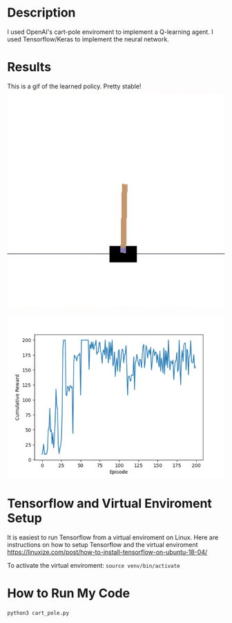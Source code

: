 # Description
I used OpenAI's cart-pole enviroment to implement a Q-learning agent. I used Tensorflow/Keras to implement the neural network.

# Results
This is a gif of the learned policy. Pretty stable!
![Learned Policy](https://github.com/PeterJochem/Cart_Pole_RL/blob/master/stable.gif "Learned Policy")

![Agent Learning Policy](https://github.com/PeterJochem/Cart_Pole_RL/blob/master/rewardPerEpisode.png "Agent Learning Policy")


# Tensorflow and Virtual Enviroment Setup
It is easiest to run Tensorflow from a virtual enviroment on Linux. Here are instructions on how to setup Tensorflow and the virtual enviroment https://linuxize.com/post/how-to-install-tensorflow-on-ubuntu-18-04/

To activate the virtual enviroment: ```source venv/bin/activate```

# How to Run My Code
```python3 cart_pole.py```
